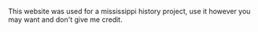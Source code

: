 This website was used for a mississippi history project, use it however you may want and don't give me credit.
